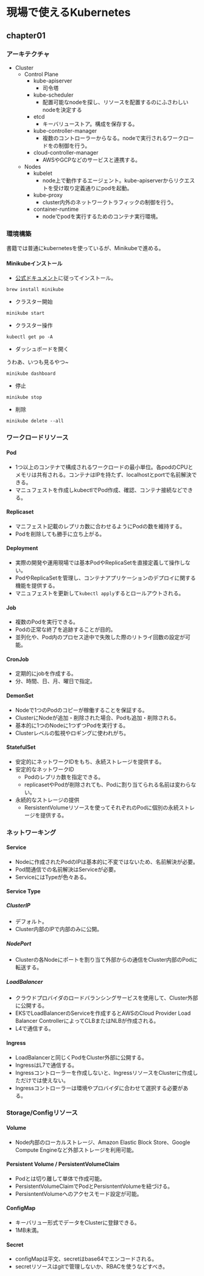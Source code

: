 # 現場で使えるKubernetes

## chapter01

### アーキテクチャ

- Cluster
  - Control Plane
    - kube-apiserver
      - 司令塔
    - kube-scheduler
      - 配置可能なnodeを探し、リソースを配置するのにふさわしいnodeを決定する
    - etcd
      - キーバリューストア。構成を保存する。
    - kube-controller-manager
      - 複数のコントローラーからなる。nodeで実行されるワークロードをの制御を行う。
    - cloud-controller-manager
      - AWSやGCPなどのサービスと連携する。
  - Nodes
    - kubelet
      - node上で動作するエージェント。kube-apiserverからリクエストを受け取り定義通りにpodを起動。
    - kube-proxy
      - cluster内外のネットワークトラフィックの制御を行う。
    - container-runtime
      - nodeでpodを実行するためのコンテナ実行環境。

### 環境構築

書籍では普通にkubernetesを使っているが、Minikubeで進める。

#### Minikubeインストール
- [公式ドキュメント](https://minikube.sigs.k8s.io/docs/start/)に従ってインストール。

```
brew install minikube
```

- クラスター開始

```
minikube start
```

- クラスター操作

```
kubectl get po -A
```

- ダッシュボードを開く

うわあ、いつも見るやつ~

```
minikube dashboard
```

- 停止

```
minikube stop
```

- 削除

```
minikube delete --all
```

### ワークロードリソース

#### Pod
- 1つ以上のコンテナで構成されるワークロードの最小単位。各podのCPUとメモリは共有される。コンテナはIPを持たず、localhostとportで名前解決できる。 
- マニュフェストを作成しkubectlでPod作成、確認、コンテナ接続などできる。

#### Replicaset
- マニフェスト記載のレプリカ数に合わせるようにPodの数を維持する。
- Podを削除しても勝手に立ち上がる。

#### Deployment
- 実際の開発や運用現場では基本PodやReplicaSetを直接定義して操作しない。
- PodやReplicaSetを管理し、コンテナアプリケーションのデプロイに関する機能を提供する。
- マニュフェストを更新して`kubectl apply`するとロールアウトされる。

#### Job
- 複数のPodを実行できる。
- Podの正常な終了を追跡することが目的。
- 並列化や、Pod内のプロセス途中で失敗した際のリトライ回数の設定が可能。

#### CronJob
- 定期的にjobを作成する。
- 分、時間、日、月、曜日で指定。

#### DemonSet
- Nodeで1つのPodのコピーが稼働することを保証する。
- ClusterにNodeが追加・削除された場合、Podも追加・削除される。
- 基本的に1つのNodeに1つずつPodを実行する。
- Clusterレベルの監視やロギングに使われがち。

#### StatefulSet
- 安定的にネットワークIDをもち、永続ストレージを提供する。
- 安定的なネットワークID
  - Podのレプリカ数を指定できる。 
  - replicasetやPodが削除されても、Podに割り当てられる名前は変わらない。
- 永続的なストレージの提供
  - RersistentVolumeリソースを使ってそれぞれのPodに個別の永続ストレージを提供する。

### ネットワーキング
#### Service
- Nodeに作成されたPodのIPは基本的に不変ではないため、名前解決が必要。
- Pod間通信での名前解決はServiceが必要。
- ServiceにはTypeが色々ある。

#### Service Type
##### ClusterIP
- デフォルト。
- Cluster内部のIPで内部のみに公開。

##### NodePort
- Clusterの各Nodeにポートを割り当て外部からの通信をCluster内部のPodに転送する。

##### LoadBalancer
- クラウドプロバイダのロードバランシングサービスを使用して、Cluster外部に公開する。
- EKSでLoadBalancerのServiceを作成するとAWSのCloud Provider Load Balancer ControllerによってCLBまたはNLBが作成される。
- L4で通信する。

#### Ingress
- LoadBalancerと同じくPodをCluster外部に公開する。
- IngressはL7で通信する。
- Ingressコントローラーを作成しないと、IngressリソースをClusterに作成しただけでは使えない。
- Ingressコントローラーは環境やプロバイダに合わせて選択する必要がある。

### Storage/Configリソース

#### Volume
- Node内部のローカルストレージ、Amazon Elastic Block Store、Google Compute Engineなど外部ストレージを利用可能。

#### Persistent Volume / PersistentVolumeClaim
- Podとは切り離して単体で作成可能。
- PersistentVolumeClaimでPodとPersisntentVolumeを紐づける。
- PersisntentVolumeへのアクセスモード設定が可能。

#### ConfigMap
- キーバリュー形式でデータをClusterに登録できる。
- 1MB未満。

#### Secret
- configMapは平文、secretはbase64でエンコードされる。
- secretリソースはgitで管理しないか、RBACを使うなどすべき。

